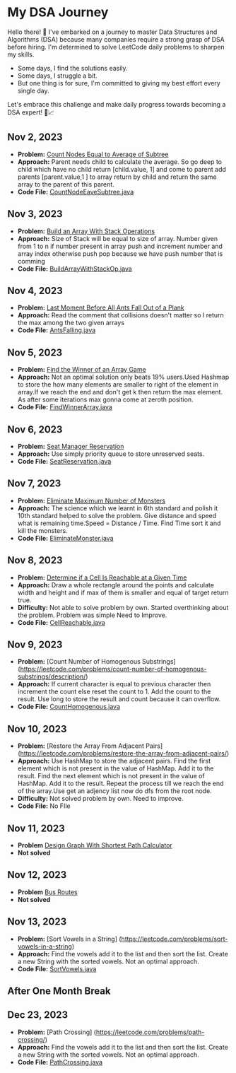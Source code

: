 # My DSA Journey

Hello there! 👋 I've embarked on a journey to master Data Structures and Algorithms (DSA) because many companies require a strong grasp of DSA before hiring. I'm determined to solve LeetCode daily problems to sharpen my skills. 

- Some days, I find the solutions easily.
- Some days, I struggle a bit.
- But one thing is for sure, I'm committed to giving my best effort every single day.

Let's embrace this challenge and make daily progress towards becoming a DSA expert! 💪📈


## Nov 2, 2023

- **Problem:** [Count Nodes Equal to Average of Subtree](https://leetcode.com/problems/count-nodes-equal-to-average-of-subtree/description/)
- **Approach:** Parent needs child to calculate the average. So go deep to child which have no child return [child.value, 1] and come to parent add parents [parent.value,1 ] to array return by child and return the same array to the parent of this parent.
- **Code File:** [CountNodeEaveSubtree.java](CountNodeEaveSubtree.java)

## Nov 3, 2023
- **Problem:** [Build an Array With Stack Operations](https://leetcode.com/problems/build-an-array-with-stack-operations/description/)
- **Approach:** Size of Stack will be equal to size of array. Number given from 1 to n if number present in array push and increment number and array index otherwise push pop because we have push number that is comming
- **Code File:** [BuildArrayWithStackOp.java](BuildArrayWithStackOp.java)

## Nov 4, 2023

- **Problem:** [Last Moment Before All Ants Fall Out of a Plank](https://leetcode.com/problems/last-moment-before-all-ants-fall-out-of-a-plank/description/)
- **Approach:** Read the comment that collisions doesn't matter so I return the max among the two given arrays
- **Code File:** [AntsFalling.java](AntsFalling.java)

## Nov 5, 2023

- **Problem:** [Find the Winner of an Array Game](https://leetcode.com/problems/find-the-winner-of-an-array-game/description/)
- **Approach:** Not an optimal solution only beats 19% users.Used Hashmap to store the how many elements are smaller to right of the element in array.If we reach the end and don't get k then return the max element. As after some iterations max gonna come at zeroth position.
- **Code File:** [FindWinnerArray.java](FindWinnerArray.java)

## Nov 6, 2023

- **Problem:** [Seat Manager Reservation](https://leetcode.com/problems/seat-reservation-manager/)
- **Approach:** Use simply priority queue to store unreserved seats.
- **Code File:** [SeatReservation.java](SeatReservation.java)

## Nov 7, 2023

- **Problem:** [Eliminate Maximum Number of Monsters](https://leetcode.com/problems/eliminate-maximum-number-of-monsters/description/)
- **Approach:** The science which we learnt in 6th standard and polish it 10th standard helped to solve the problem. Give distance and speed what is remaining time.Speed = Distance / Time. Find Time sort it and kill the monsters.
- **Code File:** [EliminateMonster.java](EliminateMonster.java)

## Nov 8, 2023
- **Problem:** [Determine if a Cell Is Reachable at a Given Time](https://leetcode.com/problems/determine-if-a-cell-is-reachable-at-a-given-time/description/)
- **Approach:** Draw a whole rectangle around the points and calculate width and height and  if max of them is smaller and equal of target return true.
- **Difficulty:** Not able to solve problem by own. Started overthinking about the problem. Problem was simple Need to Improve.
- **Code File:** [CellReachable.java](CellReachable.java)


## Nov 9, 2023
- **Problem:** [Count Number of Homogenous Substrings] (https://leetcode.com/problems/count-number-of-homogenous-substrings/description/)
- **Approach:** If current character is equal to previous character then increment the count else reset the count to 1. Add the count to the result. Use long to store the result and count because it can overflow.
- **Code File:** [CountHomogenous.java](CountHomogenous.java)

## Nov 10, 2023
- **Problem:** [Restore the Array From Adjacent Pairs] (https://leetcode.com/problems/restore-the-array-from-adjacent-pairs/)
- **Approach:** Use HashMap to store the adjacent pairs. Find the first element which is not present in the value of HashMap. Add it to the result. Find the next element which is not present in the value of HashMap. Add it to the result. Repeat the process till we reach the end of the array.Use get an adjency list now do dfs from the root node.
- **Difficulty:** Not solved problem by own. Need to improve.
- **Code File:** No FIle

## Nov 11, 2023
- **Problem** [Design Graph With Shortest Path Calculator](https://leetcode.com/problems/design-graph-with-shortest-path-calculator)
- **Not solved**


## Nov 12, 2023
- **Problem** [Bus Routes](https://leetcode.com/problems/bus-routes)
- **Not solved**


## Nov 13, 2023
- **Problem:** [Sort Vowels in a String] (https://leetcode.com/problems/sort-vowels-in-a-string)
- **Approach:** Find the vowels add it to the list and then sort the list. Create a new String with the sorted vowels. Not an optimal approach. 
- **Code File:** [SortVowels.java](SortVowels.java)
## After One Month Break
## Dec 23, 2023
- **Problem:** [Path Crossing] (https://leetcode.com/problems/path-crossing/)
- **Approach:** Find the vowels add it to the list and then sort the list. Create a new String with the sorted vowels. Not an optimal approach. 
- **Code File:** [PathCrossing.java](PathCrossing.java)


